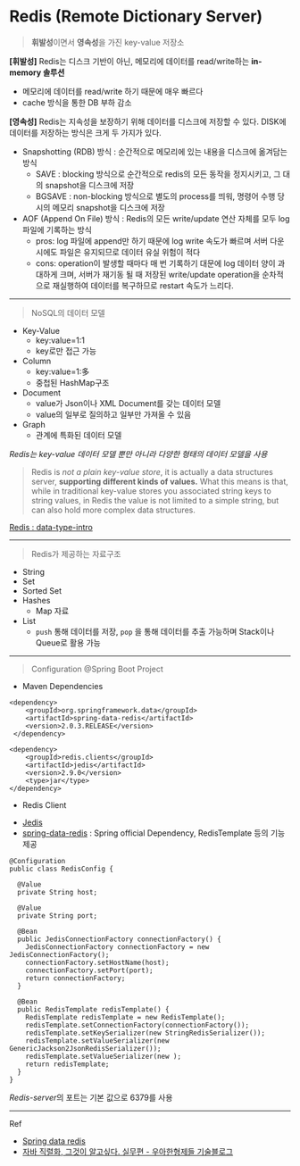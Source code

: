 # Redis (Remote Dictionary Server)

> **휘발성**이면서 **영속성**을 가진 key-value 저장소

**[휘발성]** Redis는 디스크 기반이 아닌, 메모리에 데이터를 read/write하는 **in-memory 솔루션**

- 메모리에 데이터를 read/write 하기 때문에 매우 빠르다
- cache 방식을 통한 DB 부하 감소

**[영속성]** Redis는 지속성을 보장하기 위해 데이터를 디스크에 저장할 수 있다. DISK에 데이터를 저장하는 방식은 크게 두 가지가 있다.

- Snapshotting (RDB) 방식 : 순간적으로 메모리에 있는 내용을 디스크에 옮겨담는 방식
  - SAVE : blocking 방식으로 순간적으로 redis의 모든 동작을 정지시키고, 그 대의 snapshot을 디스크에 저장
  - BGSAVE : non-blocking 방식으로 별도의 process를 띄워, 명령어 수행 당시의 메모리 snapshot을 디스크에 저장 
- AOF (Append On File) 방식 : Redis의 모든 write/update 연산 자체를 모두 log 파일에 기록하는 방식
  - pros: log 파일에 append만 하기 때문에 log write 속도가 빠르며 서버 다운시에도 파일은 유지되므로 데이터 유실 위험이 적다
  - cons: operation이 발생할 때마다 매 번 기록하기 대문에 log 데이터 양이 과대하게 크며, 서버가 재기동 될 때 저장된 write/update operation을 순차적으로 재실행하여 데이터를 복구하므로 restart 속도가 느리다.

---

> NoSQL의 데이터 모델

* Key-Value
  - key:value=1:1
  - key로만 접근 가능
* Column
  - key:value=1:多
  - 중첩된 HashMap구조
* Document
  - value가 Json이나 XML Document를 갖는 데이터 모델
  - value의 일부로 질의하고 일부만 가져올 수 있음
* Graph
  - 관계에 특화된 데이터 모델
  
*Redis는 key-value 데이터 모델 뿐만 아니라 다양한 형태의 데이터 모델을 사용*

> Redis is *not a plain key-value store*, it is actually a data structures server, **supporting different kinds of values.** 
What this means is that, while in traditional key-value stores you associated string keys to string values, in Redis the value is not limited to a simple string, but can also hold more complex data structures.

[Redis : data-type-intro](https://redis.io/topics/data-types-intro)

---

> Redis가 제공하는 자료구조

* String
* Set
* Sorted Set
* Hashes
  - Map 자료
* List
  - `push` 통해 데이터를 저장, `pop` 을 통해 데이터를 추출 가능하며 Stack이나 Queue로 활용 가능

---

> Configuration @Spring Boot Project

* Maven Dependencies

```
<dependency>
    <groupId>org.springframework.data</groupId>
    <artifactId>spring-data-redis</artifactId>
    <version>2.0.3.RELEASE</version>
 </dependency>
 
<dependency>
    <groupId>redis.clients</groupId>
    <artifactId>jedis</artifactId>
    <version>2.9.0</version>
    <type>jar</type>
</dependency>
```

* Redis Client

- [Jedis](http://redis.io/clients#java)
- [spring-data-redis]() : Spring official Dependency, RedisTemplate 등의 기능 제공

```
@Configuration
public class RedisConfig {

  @Value
  private String host;
  
  @Value
  private String port;

  @Bean
  public JedisConnectionFactory connectionFactory() {
    JedisConnectionFactory connectionFactory = new JedisConnectionFactory();
    connectionFactory.setHostName(host);
    connectionFactory.setPort(port);
    return connectionFactory;
  }
  
  @Bean
  public RedisTemplate redisTemplate() {
    RedisTemplate redisTemplate = new RedisTemplate();
    redisTemplate.setConnectionFactory(connectionFactory());
    redisTemplate.setKeySerializer(new StringRedisSerializer());
    redisTemplate.setValueSerializer(new GenericJackson2JsonRedisSerializer());
    redisTemplate.setValueSerializer(new );
    return redisTemplate;
  }
}
```

*Redis-server*의 포트는 기본 값으로 6379를 사용


---

Ref

- [Spring data redis](http://arahansa.github.io/docs_spring/redis.html)
- [자바 직렬화, 그것이 알고싶다. 실무편 - 우아한형제들 기술블로그](http://woowabros.github.io/experience/2017/10/17/java-serialize2.html)
